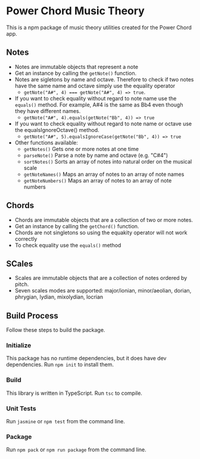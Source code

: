 # Power Chord Music Theory

This is a npm package of music theory utilities created for the Power Chord app.

## Notes
- Notes are immutable objects that represent a note
- Get an instance by calling the `getNote()` function.
- Notes are sigletons by name and octave.
Therefore to check if two notes have the same name and octave simply use the equality operator 
  - `getNote("A#", 4) === getNote("A#", 4) => true`.
- If you want to check equality without regard to note name use the `equals()` method. For example, A#4 is the same as Bb4 even though they have different names.
  - `getNote("A#", 4).equals(getNote("Bb", 4)) => true`
- If you want to check equality without regard to note name or octave use the equalsIgnoreOctave() method.
  - `getNote("A#", 5).equalsIgnoreCase(getNote("Bb", 4)) => true`
- Other functions available:
    - `getNotes()` Gets one or more notes at one time
    - `parseNote()` Parse a note by name and octave (e.g. "C#4")
    - `sortNotes()` Sorts an array of notes into natural order on the musical scale
    - `getNoteNames()` Maps an array of notes to an array of note names
    - `getNoteNumbers()` Maps an array of notes to an array of note numbers

## Chords
- Chords are immutable objects that are a collection of two or more notes.
- Get an instance by calling the `getChord()` function.
- Chords are not singletons so using the equakity operator will not work correctly
- To check equality use the `equals()` method

## SCales
- Scales are immutable objects that are a collection of notes ordered by pitch.
- Seven scales modes are supported: major/ionian, minor/aeolian, dorian, phrygian, lydian, mixolydian, locrian

## Build Process
Follow these steps to build the package.

### Initialize
This package has no runtime dependencies, but it does have dev dependencies. Run `npm init` to install them.

### Build
This library is written in TypeScript.
Run `tsc` to compile.

### Unit Tests
Run `jasmine` or `npm test` from the command line.

### Package
Run `npm pack` or `npm run package` from the command line.

